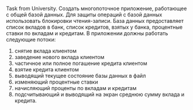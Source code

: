 Task from University.
Создать многопоточное приложение, работающее с общей базой данных. Для защиты операций с базой данных использовать блокировки чтения-записи. База данных предоставляет список вкладов в банк, список кредитов, взятых у банка, процентные ставки по вкладам и кредитам. В приложении должны работать следующие потоки: 
1) снятие вклада клиентом
2) заведение нового вклада клиентом
3) частичное или полное погашение кредита клиентом
4) взятие кредита клиентом
5) выводящий текущее состояние базы данных в файл
6) изменяющий процентные ставки
7) начисляющий проценты по вкладам и кредитам
8) подсчитывающий и выводящий на экран среднюю сумму вклада и кредита.